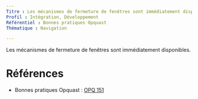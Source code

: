 ```yaml
---
Titre : Les mécanismes de fermeture de fenêtres sont immédiatement disponibles.
Profil : Intégration, Développement
Référentiel : Bonnes pratiques Opquast
Thématique : Navigation

---
```


Les mécanismes de fermeture de fenêtres sont immédiatement disponibles.

# Références

*   Bonnes pratiques Opquast : [OPQ 151](https://checklists.opquast.com/fr/qualiteweb/les-mecanismes-de-fermetures-de-fenetres-sont-immediatement-disponibles)

